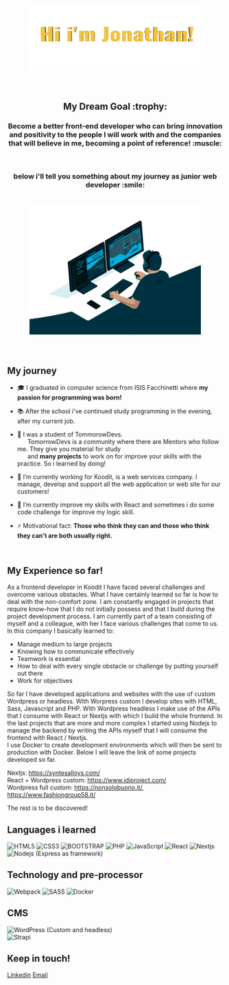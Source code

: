 <h1 align="center"><img src="https://github.com/JonathanMauroFerrara/JonathanMauroFerrara/blob/main/Assets/jonathan.gif" alt = "hi" width="400px" height="150px"></h1>
<br>
<h2 align="center"> My Dream Goal :trophy: </h2>
<h3 align="center">Become a better front-end developer who can bring innovation and positivity to the people I will work with and the companies that will believe in me, becoming a point of reference! :muscle:</h3>
<br>
<h3 align="center">below i'll tell you something about my journey as junior web developer :smile:</h3>
<h1 align="center"><img src="https://github.com/JonathanMauroFerrara/JonathanMauroFerrara/blob/main/Assets/codeguy.gif" alt = "hi" width="400px" height="300px"></h1>
<br>






### <h2>My journey</h2> 
- :mortar_board: I graduated in computer science from ISIS Facchinetti where **my passion for programming was born!**
- :books: After the school i've continued study programming in the evening, after my current job.

- :school: I was a student of TommorowDevs.<br>
&nbsp;&nbsp;&nbsp;&nbsp;&nbsp; TomorrowDevs is a community where there are Mentors who follow me. They give you material for study <br>
&nbsp;&nbsp;&nbsp;&nbsp;&nbsp; and **many projects** to work on for improve your skills with the practice. So i learned by doing!

- 🔭 I’m currently working for Koodit, is a web services company. I manage, develop and support all the web application or web site for our customers! <br  >

- 🌱 I’m currently improve my skills with React and sometimes i do some code challenge for improve my logic skill.

- ⚡ Motivational fact: **Those who think they can and those who think they can't are both usually right.**
<br>


### <h2>My Experience so far!</h2>

As a frontend developer in Koodit I have faced several challenges and overcome various obstacles. What I have certainly learned so far is how to deal with the non-comfort zone. I am constantly engaged in projects that require know-how that I do not initially possess and that I build during the project development process.
I am currently part of a team consisting of myself and a colleague, with her I face various challenges that come to us. In this company I basically learned to:
- Manage medium to large projects
- Knowing how to communicate effectively
- Teamwork is essential
- How to deal with every single obstacle or challenge by putting yourself out there
- Work for objectives

So far I have developed applications and websites with the use of custom Wordpress or headless.
With Worpress custom I develop sites with HTML, Sass, Javascript and PHP.
With Wordpress headless I make use of the APIs that I consume with React or Nextjs with which I build the whole frontend.
In the last projects that are more and more complex I started using Nodejs to manage the backend by writing the APIs myself that I will consume the frontend with React / Nextjs.<br >
I use Docker to create development environments which will then be sent to production with Docker.
Below I will leave the link of some projects developed so far.

Nextjs: https://syntesalloys.com/ <br >
React + Wordpress custom: https://www.idiproject.com/<br >
Wordpress full custom: https://nonsolobuono.it/, https://www.fashiongroup58.it/<br >

The rest is to be discovered!
<br> 


### <h2>Languages i learned</h2>

![HTML5](https://img.shields.io/badge/html5-%23E34F26.svg?style=for-the-badge&logo=html5&logoColor=white)
![CSS3](https://img.shields.io/badge/css3-%231572B6.svg?style=for-the-badge&logo=css3&logoColor=white)
![BOOTSTRAP](https://camo.githubusercontent.com/b768ae6e4f89b74512e6de02a8367fd71465bc3d88ef1cf2f1622e2017c32bea/68747470733a2f2f696d672e736869656c64732e696f2f62616467652f626f6f7473747261702d2532333536334437432e7376673f7374796c653d666f722d7468652d6261646765266c6f676f3d626f6f747374726170266c6f676f436f6c6f723d7768697465)
![PHP](https://img.shields.io/badge/php-%23777BB4.svg?style=for-the-badge&logo=php&logoColor=white)
![JavaScript](https://img.shields.io/badge/javascript-%23323330.svg?style=for-the-badge&logo=javascript&logoColor=%23F7DF1E)
![React](https://camo.githubusercontent.com/ab4c3c731a174a63df861f7b118d6c8a6c52040a021a552628db877bd518fe84/68747470733a2f2f696d672e736869656c64732e696f2f62616467652f72656163742d2532333230323332612e7376673f7374796c653d666f722d7468652d6261646765266c6f676f3d7265616374266c6f676f436f6c6f723d253233363144414642)
![Nextjs](https://camo.githubusercontent.com/b7395b00d152dc8f19cec61f582369bd580e31b8ed93d34646ec43aa675baa7c/68747470733a2f2f696d672e736869656c64732e696f2f62616467652f4e6578742d626c61636b3f7374796c653d666f722d7468652d6261646765266c6f676f3d6e6578742e6a73266c6f676f436f6c6f723d7768697465)
![Nodejs](https://camo.githubusercontent.com/7d7b100e379663ee40a20989e6c61737e6396c1dafc3a7c6d2ada8d4447eb0e4/68747470733a2f2f696d672e736869656c64732e696f2f62616467652f6e6f64652e6a732d3644413535463f7374796c653d666f722d7468652d6261646765266c6f676f3d6e6f64652e6a73266c6f676f436f6c6f723d7768697465) (Express as framework)

### <h2>Technology and pre-processor</h2>
![Webpack](https://img.shields.io/badge/webpack-%238DD6F9.svg?style=for-the-badge&logo=webpack&logoColor=black)
![SASS](https://img.shields.io/badge/SASS-hotpink.svg?style=for-the-badge&logo=SASS&logoColor=white)
![Docker](https://img.shields.io/badge/docker-%230db7ed.svg?style=for-the-badge&logo=docker&logoColor=white)

### <h2>CMS</h2>
![WordPress](https://img.shields.io/badge/WordPress-%23117AC9.svg?style=for-the-badge&logo=WordPress&logoColor=white) (Custom and headless)<br >
![Strapi](https://img.shields.io/badge/strapi-%232E7EEA.svg?style=for-the-badge&logo=strapi&logoColor=white)
<br>

<h2> Keep in touch! </h2>
 <a href= "https://www.linkedin.com/in/mauro-jonathan-ferrara-651740163/">Linkedin</a>  <a href="jonathanmauro.ferrara@gmail.com">Email</a>
